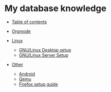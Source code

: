 # My database knowledge

- [Table of contents](README.md)

- [Orgmode](org)

- [Linux]()
    * [GNU/Linux Desktop setup](linux/desktop-setup.md)
    * [GNU/Linux Server Setup](linux/server-setup.md)
- [Other]()
    * [Android](other/android.md)
    * [Qemu](other/qemu.md)
    * [Firefox setup guide](other/firefox.md)
